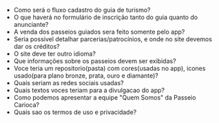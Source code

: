 - Como será o fluxo cadastro do guia de turismo?
- O que haverá no formulário de inscrição tanto do guia quanto do anunciante?
- A venda dos passeios guiados sera feito somente pelo app?
- Seria possivel detalhar parcerias/patrocínios, e onde no site devemos dar os créditos?
- O site deve ter outro idioma?
- Que informações sobre os passeios devem ser exibidas?
- Voce teria um repositorio(pasta) com cores(usadas no app), icones usado(para plano bronze, prata, ouro e diamante)?
- Quais seriam as redes sociais usadas?
- Quais textos voces teriam para a divulgacao do app?
- Como podemos apresentar a equipe "Quem Somos" da Passeio Carioca?
- Quais sao os termos de uso e privacidade?
